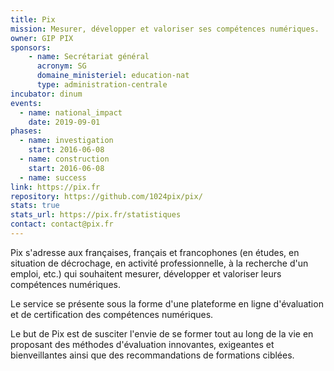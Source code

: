 ```yaml
---
title: Pix
mission: Mesurer, développer et valoriser ses compétences numériques.
owner: GIP PIX
sponsors: 
    - name: Secrétariat général
      acronym: SG
      domaine_ministeriel: education-nat
      type: administration-centrale
incubator: dinum
events:
  - name: national_impact
    date: 2019-09-01
phases:
  - name: investigation
    start: 2016-06-08
  - name: construction
    start: 2016-06-08
  - name: success
link: https://pix.fr
repository: https://github.com/1024pix/pix/
stats: true
stats_url: https://pix.fr/statistiques
contact: contact@pix.fr
---
```


Pix s'adresse aux françaises, français et francophones (en études, en situation de décrochage, en activité professionnelle, à la recherche d'un emploi, etc.) qui souhaitent mesurer, développer et valoriser leurs compétences numériques.

Le service se présente sous la forme d'une plateforme en ligne d'évaluation et de certification des compétences numériques.

Le but de Pix est de susciter l'envie de se former tout au long de la vie en proposant des méthodes d'évaluation innovantes, exigeantes et bienveillantes ainsi que des recommandations de formations ciblées.
